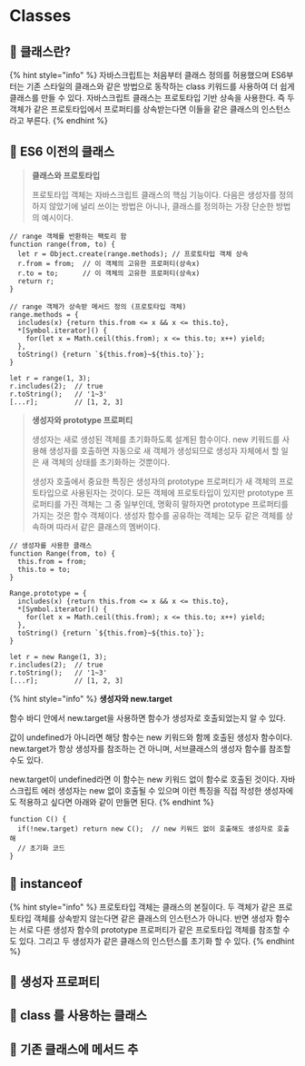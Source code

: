 # Classes

## 🐇 클래스란?

{% hint style="info" %}
자바스크립트는 처음부터 클래스 정의를 허용했으며 ES6부터는 기존 스타일의 클래스와 같은 방법으로 동작하는 class 키워드를 사용하여 더 쉽게 클래스를 만들 수 있다. 자바스크립트 클래스는 프로토타입 기반 상속을 사용한다. 즉 두 객체가 같은 프로토타입에서 프로퍼티를 상속받는다면 이들을 같은 클래스의 인스턴스라고 부른다.
{% endhint %}

## 🐇 ES6 이전의 클래스

> **클래스와 프로토타입**&#x20;
>
> 프로토타입 객체는 자바스크립트 클래스의 핵심 기능이다. 다음은 생성자를 정의하지 않았기에 널리 쓰이는 방법은 아니나, 클래스를 정의하는 가장 단순한 방법의 예시이다.

```
// range 객체를 반환하는 팩토리 함
function range(from, to) {
  let r = Object.create(range.methods); // 프로토타입 객체 상속
  r.from = from;  // 이 객체의 고유한 프로퍼티(상속x)
  r.to = to;      // 이 객체의 고유한 프로퍼티(상속x)
  return r;
}

// range 객체가 상속받 메서드 정의 (프로토타입 객체)
range.methods = {
  includes(x) {return this.from <= x && x <= this.to},
  *[Symbol.iterator]() {
    for(let x = Math.ceil(this.from); x <= this.to; x++) yield;
  },
  toString() {return `${this.from}~${this.to}`};
}

let r = range(1, 3);
r.includes(2);  // true
r.toString();   // '1~3'
[...r];         // [1, 2, 3]
```

> **생성자와 prototype 프로퍼티**
>
> 생성자는 새로 생성된 객체를 초기화하도록 설계된 함수이다. new 키워드를 사용해 생성자를 호출하면 자동으로 새 객체가 생성되므로 생성자 자체에서 할 일은 새 객체의 상태를 초기화하는 것뿐이다.
>
> 생성자 호출에서 중요한 특징은 생성자의 prototype 프로퍼티가 새 객체의 프로토타입으로 사용된자는 것이다. 모든 객체에 프로토타입이 있지만 prototype 프로퍼티를 가진 객체는 그 중 일부인데, 명확히 말하자면 prototype 프로퍼티를 가지는 것은 함수 객체이다. 생성자 함수를 공유하는 객체는 모두 같은 객체를 상속하며 따라서 같은 클래스의 멤버이다.

```
// 생성자를 사용한 클래스
function Range(from, to) {
  this.from = from;
  this.to = to;
}

Range.prototype = {
  includes(x) {return this.from <= x && x <= this.to},
  *[Symbol.iterator]() {
    for(let x = Math.ceil(this.from); x <= this.to; x++) yield;
  },
  toString() {return `${this.from}~${this.to}`};
}

let r = new Range(1, 3);
r.includes(2);  // true
r.toString();   // '1~3'
[...r];         // [1, 2, 3]
```

{% hint style="info" %}
**생성자와 new.target**

함수 바디 안에서 new.target을 사용하면 함수가 생성자로 호출되었는지 알 수 있다.

값이 undefined가 아니라면 해당 함수는 new 키워드와 함께 호출된 생성자 함수이다. new.target가 항상 생성자를 참조하는 건 아니며, 서브클래스의 생성자 함수를 참조할 수도 있다.

new.target이 undefined라면 이 함수는 new 키워드 없이 함수로 호출된 것이다. 자바스크립트 에러 생성자는 new 없이 호출될 수 있으며 이런 특징을 직접 작성한 생성자에도 적용하고 싶다면 아래와 같이 만들면 된다.
{% endhint %}

```
function C() {
  if(!new.target) return new C();  // new 키워드 없이 호출해도 생성자로 호출 해
  // 초기화 코드
}
```

## 🐇 instanceof

{% hint style="info" %}
프로토타입 객체는 클래스의 본질이다. 두 객체가 같은 프로토타입 객체를 상속받지 않는다면 같은 클래스의 인스턴스가 아니다. 반면 생성자 함수는 서로 다른 생성자 함수의 prototype 프로퍼티가 같은 프로토타입 객체를 참조할 수도 있다. 그리고 두 생성자가 같은 클래스의 인스턴스를 초기화 할 수 있다.
{% endhint %}

## 🐇 생성자 프로퍼티

## 🐇 class 를 사용하는 클래스



## 🐇 기존 클래스에 메서드 추





